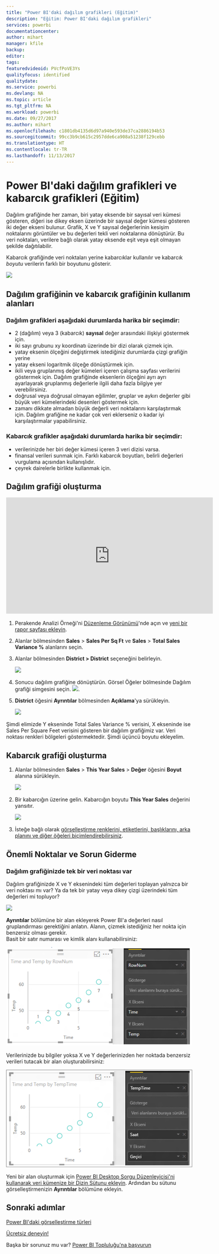 ```yaml
---
title: "Power BI'daki dağılım grafikleri (Eğitim)"
description: "Eğitim: Power BI'daki dağılım grafikleri"
services: powerbi
documentationcenter: 
author: mihart
manager: kfile
backup: 
editor: 
tags: 
featuredvideoid: PVcfPoVE3Ys
qualityfocus: identified
qualitydate: 
ms.service: powerbi
ms.devlang: NA
ms.topic: article
ms.tgt_pltfrm: NA
ms.workload: powerbi
ms.date: 09/27/2017
ms.author: mihart
ms.openlocfilehash: c1801db4135d6d97a940e593de37ca2886194b53
ms.sourcegitcommit: 99cc3b9cb615c2957dde6ca908a51238f129cebb
ms.translationtype: HT
ms.contentlocale: tr-TR
ms.lasthandoff: 11/13/2017
---
```

# <a name="scatter-charts-and-bubble-charts-in-power-bi-tutorial"></a>Power BI'daki dağılım grafikleri ve kabarcık grafikleri (Eğitim)
Dağılım grafiğinde her zaman, biri yatay eksende bir sayısal veri kümesi gösteren, diğeri ise dikey eksen üzerinde bir sayısal değer kümesi gösteren iki değer ekseni bulunur. Grafik, X ve Y sayısal değerlerinin kesişim noktalarını görüntüler ve bu değerleri tekli veri noktalarına dönüştürür. Bu veri noktaları, verilere bağlı olarak yatay eksende eşit veya eşit olmayan şekilde dağıtılabilir.

Kabarcık grafiğinde veri noktaları yerine kabarcıklar kullanılır ve kabarcık *boyutu* verilerin farklı bir boyutunu gösterir.

![](media/power-bi-visualization-scatter/power-bi-bubble-chart.png)

## <a name="when-to-use-a-scatter-chart-or-bubble-chart"></a>Dağılım grafiğinin ve kabarcık grafiğinin kullanım alanları
### <a name="scatter-charts-are-a-great-choice"></a>Dağılım grafikleri aşağıdaki durumlarda harika bir seçimdir:
* 2 (dağılım) veya 3 (kabarcık) **sayısal** değer arasındaki ilişkiyi göstermek için.
* iki sayı grubunu xy koordinatı üzerinde bir dizi olarak çizmek için.
* yatay eksenin ölçeğini değiştirmek istediğiniz durumlarda çizgi grafiğin yerine    
* yatay ekseni logaritmik ölçeğe dönüştürmek için.
* ikili veya gruplanmış değer kümeleri içeren çalışma sayfası verilerini göstermek için. Dağılım grafiğinde eksenlerin ölçeğini ayrı ayrı ayarlayarak gruplanmış değerlerle ilgili daha fazla bilgiye yer verebilirsiniz.
* doğrusal veya doğrusal olmayan eğilimler, gruplar ve aykırı değerler gibi büyük veri kümelerindeki desenleri göstermek için.
* zamanı dikkate almadan büyük değerli veri noktalarını karşılaştırmak için. Dağılım grafiğine ne kadar çok veri eklerseniz o kadar iyi karşılaştırmalar yapabilirsiniz.

### <a name="bubble-charts-are-a-great-choice"></a>Kabarcık grafikler aşağıdaki durumlarda harika bir seçimdir:
* verilerinizde her biri değer kümesi içeren 3 veri dizisi varsa.
* finansal verileri sunmak için.  Farklı kabarcık boyutları, belirli değerleri vurgulama açısından kullanışlıdır.
* çeyrek dairelerle birlikte kullanmak için.

## <a name="create-a-scatter-chart"></a>Dağılım grafiği oluşturma
<iframe width="560" height="315" src="https://www.youtube.com/embed/PVcfPoVE3Ys?list=PL1N57mwBHtN0JFoKSR0n-tBkUJHeMP2cP" frameborder="0" allowfullscreen></iframe>

1. Perakende Analizi Örneği'ni [Düzenleme Görünümü](service-interact-with-a-report-in-editing-view.md)'nde açın ve [yeni bir rapor sayfası ekleyin](power-bi-report-add-page.md).
2. Alanlar bölmesinden **Sales** > **Sales Per Sq Ft** ve **Sales** > **Total Sales Variance %** alanlarını seçin.
3. Alanlar bölmesinden **District > District** seçeneğini belirleyin.
   
    ![](media/power-bi-visualization-scatter/pbi_scatter_chart_pre_convert.png)
4. Sonucu dağılım grafiğine dönüştürün. Görsel Öğeler bölmesinde Dağılım grafiği simgesini seçin.
   ![](media/power-bi-visualization-scatter/pbi_scatter_chart_icon.png).
5. **District** öğesini **Ayrıntılar** bölmesinden **Açıklama**'ya sürükleyin.
   
    ![](media/power-bi-visualization-scatter/pbi_scatter_chart_new.png)

Şimdi elimizde Y ekseninde Total Sales Variance % verisini, X ekseninde ise Sales Per Square Feet verisini gösteren bir dağılım grafiğimiz var.  Veri noktası renkleri bölgeleri göstermektedir.  Şimdi üçüncü boyutu ekleyelim.

## <a name="create-a-bubble-chart"></a>Kabarcık grafiği oluşturma
1. Alanlar bölmesinden **Sales** > **This Year Sales** > **Değer** öğesini **Boyut** alanına sürükleyin. 
   
   ![](media/power-bi-visualization-scatter/pbi_scatter_chart_size.png)
2. Bir kabarcığın üzerine gelin.  Kabarcığın boyutu **This Year Sales** değerini yansıtır.
   
    ![](media/power-bi-visualization-scatter/pbi_scatter_chart_hover.png)
3. İsteğe bağlı olarak [görselleştirme renklerini, etiketlerini, başlıklarını, arka planını ve diğer öğeleri biçimlendirebilirsiniz](service-getting-started-with-color-formatting-and-axis-properties.md).

## <a name="considerations-and-troubleshooting"></a>Önemli Noktalar ve Sorun Giderme
### <a name="your-scatter-chart-has-only-one-data-point"></a>**Dağılım grafiğinizde tek bir veri noktası var**
Dağılım grafiğinizde X ve Y eksenindeki tüm değerleri toplayan yalnızca bir veri noktası mı var?  Ya da tek bir yatay veya dikey çizgi üzerindeki tüm değerleri mi topluyor?

![](media/power-bi-visualization-scatter/pbi_scatter_tshoot1.png)

**Ayrıntılar** bölümüne bir alan ekleyerek Power BI'a değerleri nasıl gruplandırması gerektiğini anlatın. Alanın, çizmek istediğiniz her nokta için benzersiz olması gerekir.  
Basit bir satır numarası ve kimlik alanı kullanabilirsiniz:

![](media/power-bi-visualization-scatter/pbi_scatter_tshoot.png)

Verilerinizde bu bilgiler yoksa X ve Y değerlerinizden her noktada benzersiz verileri tutacak bir alan oluşturabilirsiniz:

![](media/power-bi-visualization-scatter/pbi_scatter_tshoot2.png)

Yeni bir alan oluşturmak için [Power BI Desktop Sorgu Düzenleyicisi'ni kullanarak veri kümenize bir Dizin Sütunu ekleyin](desktop-add-custom-column.md).  Ardından bu sütunu görselleştirmenizin **Ayrıntılar** bölümüne ekleyin.

## <a name="next-steps"></a>Sonraki adımlar
 [Power BI'daki görselleştirme türleri](power-bi-visualization-types-for-reports-and-q-and-a.md)

[Ücretsiz deneyin!](https://powerbi.com/)  

Başka bir sorunuz mu var? [Power BI Topluluğu'na başvurun](http://community.powerbi.com/)

